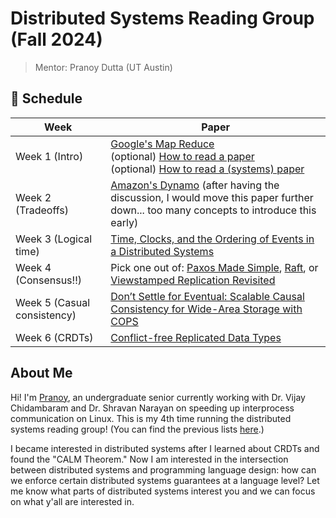 # Distributed Systems Reading Group (Fall 2024)
> Mentor: Pranoy Dutta (UT Austin)

## 📅 Schedule
| Week | Paper |
|------|-------|
| Week 1 (Intro) | [Google's Map Reduce](https://static.googleusercontent.com/media/research.google.com/en//archive/mapreduce-osdi04.pdf) <br> (optional) [How to read a paper](http://ccr.sigcomm.org/online/files/p83-keshavA.pdf) <br> (optional) [How to read a (systems) paper](https://sosp19.rcs.uwaterloo.ca/diversity/slides/rebecca.pdf) |
| Week 2 (Tradeoffs) | [Amazon's Dynamo](https://www.allthingsdistributed.com/files/amazon-dynamo-sosp2007.pdf) (after having the discussion, I would move this paper further down... too many concepts to introduce this early) |
| Week 3 (Logical time) | [Time, Clocks, and the Ordering of Events in a Distributed Systems](https://lamport.azurewebsites.net/pubs/time-clocks.pdf) |
| Week 4 (Consensus!!) | Pick one out of: [Paxos Made Simple](https://lamport.azurewebsites.net/pubs/paxos-simple.pdf), [Raft](https://web.stanford.edu/~ouster/cgi-bin/papers/raft-atc14.pdf), or [Viewstamped Replication Revisited](https://pmg.csail.mit.edu/papers/vr-revisited.pdf) |
| Week 5 (Casual consistency) | [Don’t Settle for Eventual: Scalable Causal Consistency for Wide-Area Storage with COPS](https://www.cs.cmu.edu/~dga/papers/cops-sosp2011.pdf) |
| Week 6 (CRDTs) | [Conflict-free Replicated Data Types](https://arxiv.org/pdf/1805.06358) |


## About Me
Hi! I'm [Pranoy](https://prydt.xyz/), an undergraduate senior currently working with Dr. Vijay Chidambaram and Dr. Shravan Narayan on speeding up interprocess communication on Linux. This is my 4th time running the distributed systems reading group! (You can find the previous lists [here](https://github.com/prydt/dist-sys-reading-group/blob/main/previous-groups.md).)

I became interested in distributed systems after I learned about CRDTs and found the "CALM Theorem." Now I am interested in the intersection between distributed systems and programming language design: how can we enforce certain distributed systems guarantees at a language level? Let me know what parts of distributed systems interest you and we can focus on what y'all are interested in.
